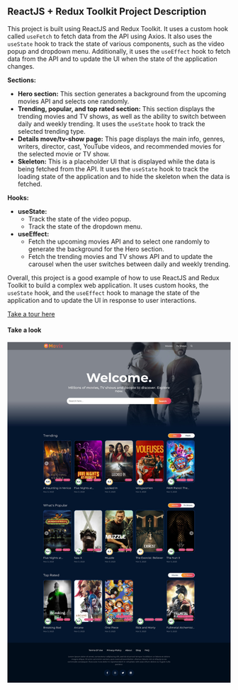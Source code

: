 ## ReactJS + Redux Toolkit Project Description

This project is built using ReactJS and Redux Toolkit. It uses a custom hook called `useFetch` to fetch data from the API using Axios. It also uses the `useState` hook to track the state of various components, such as the video popup and dropdown menu. Additionally, it uses the `useEffect` hook to fetch data from the API and to update the UI when the state of the application changes.

**Sections:**

* **Hero section:** This section generates a background from the upcoming movies API and selects one randomly.
* **Trending, popular, and top rated section:** This section displays the trending movies and TV shows, as well as the ability to switch between daily and weekly trending. It uses the `useState` hook to track the selected trending type.
* **Details move/tv-show page:** This page displays the main info, genres, writers, director, cast, YouTube videos, and recommended movies for the selected movie or TV show.
* **Skeleton:** This is a placeholder UI that is displayed while the data is being fetched from the API. It uses the `useState` hook to track the loading state of the application and to hide the skeleton when the data is fetched.

**Hooks:**

* **useState:**
    * Track the state of the video popup.
    * Track the state of the dropdown menu.
* **useEffect:**
    * Fetch the upcoming movies API and to select one randomly to generate the background for the Hero section.
    * Fetch the trending movies and TV shows API and to update the carousel when the user switches between daily and weekly trending.

Overall, this project is a good example of how to use ReactJS and Redux Toolkit to build a complex web application. It uses custom hooks, the `useState` hook, and the `useEffect` hook to manage the state of the application and to update the UI in response to user interactions.

[Take a tour here](https://react-redux-movies-app-kappa.vercel.app/)


#### Take a look

![Website Overview](./src/assets/movies-app.jpg)
